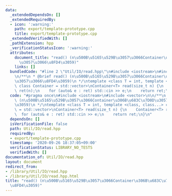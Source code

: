 ```yaml
---
data:
  _extendedDependsOn: []
  _extendedRequiredBy:
  - icon: ':warning:'
    path: export/template-prototype.cpp
    title: export/template-prototype.cpp
  _extendedVerifiedWith: []
  _pathExtension: hpp
  _verificationStatusIcon: ':warning:'
  attributes:
    document_title: "read() (n\u500B\u5165\u529B\u3057\u3066Container\u306B\u683C\u7D0D\
      \u3057\u3066\u8FD4\u3059)"
    links: []
  bundledCode: "#line 2 \"Util/IO/read.hpp\"\n#include <iostream>\n#include <vector>\n\
    \n/**\n * @brief read() (n\u500B\u5165\u529B\u3057\u3066Container\u306B\u683C\u7D0D\
    \u3057\u3066\u8FD4\u3059)\n */\ntemplate <class T = int, template <class, class...>\
    \ class Container = std::vector>\nContainer<T> read(size_t n) {\n    Container<T>\
    \ ret(n);\n    for (auto& e : ret) std::cin >> e;\n    return ret;\n}\n"
  code: "#pragma once\n#include <iostream>\n#include <vector>\n\n/**\n * @brief read()\
    \ (n\u500B\u5165\u529B\u3057\u3066Container\u306B\u683C\u7D0D\u3057\u3066\u8FD4\
    \u3059)\n */\ntemplate <class T = int, template <class, class...> class Container\
    \ = std::vector>\nContainer<T> read(size_t n) {\n    Container<T> ret(n);\n  \
    \  for (auto& e : ret) std::cin >> e;\n    return ret;\n}\n"
  dependsOn: []
  isVerificationFile: false
  path: Util/IO/read.hpp
  requiredBy:
  - export/template-prototype.cpp
  timestamp: '2020-09-26 18:37:05+09:00'
  verificationStatus: LIBRARY_NO_TESTS
  verifiedWith: []
documentation_of: Util/IO/read.hpp
layout: document
redirect_from:
- /library/Util/IO/read.hpp
- /library/Util/IO/read.hpp.html
title: "read() (n\u500B\u5165\u529B\u3057\u3066Container\u306B\u683C\u7D0D\u3057\u3066\
  \u8FD4\u3059)"
---
```

